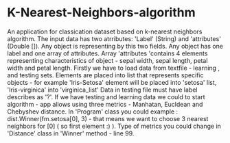 # K-Nearest-Neighbors-algorithm
An application for classication dataset based on k-nearest neighbors algorithm.
The input data has two atrributes: 'Label' (String) and 'attributes' (Double []). 
Any object is representing by this two fields. Any object has one label and one array of attributes. 
Array 'attributes 'contains 4 elements representing characteristics of object - sepal width, sepal length, petal width and petal length.
Firstly we have to load data from textfile - learning , and testing sets. 
Elements are placed into list that represents specific objects - for example 'Iris-Setosa' element will be placed into 'setosa' list, 'Iris-virginica' into 'virginica_list'
Data in testing file must have label describes as '?'. 
If we have testing and learning data we could to start algorithm - app allows using three metrics - Manhatan, Eucldean and Chebyshev distance.
In 'Program' class you could example : 
dist.Winner(fm.setosa[0], 3) - that means we want to choose 3 nearest neighbors for [0] ( so first element :) ). 
Type of metrics you could change in 'Distance' class in 'Winner' method - line 99. 
